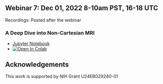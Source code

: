 
## Webinar 7: Dec 01, 2022 8-10am PST, 16-18 UTC

Recordings: Posted after the webinar  

### A Deep Dive into Non-Cartesian MRI   
  - [Jupyter Notebook](./demo_noncart.ipynb)
  - [![Open In Colab](https://colab.research.google.com/assets/colab-badge.svg)](https://colab.research.google.com/github/mrirecon/bart-webinars/blob/master/webinar7/demo_noncart.ipynb)


## Acknowledgements
This work is supported by NIH Grant U24EB029240-01
